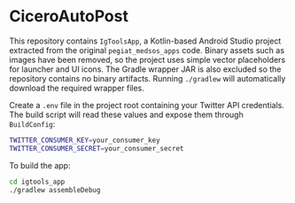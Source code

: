 # CiceroAutoPost

This repository contains `IgToolsApp`, a Kotlin-based Android Studio project extracted from the original `pegiat_medsos_apps` code.
Binary assets such as images have been removed, so the project uses simple vector placeholders for launcher and UI icons.
The Gradle wrapper JAR is also excluded so the repository contains no binary
artifacts. Running `./gradlew` will automatically download the required wrapper
files.

Create a `.env` file in the project root containing your Twitter API
credentials. The build script will read these values and expose them through
`BuildConfig`:

```bash
TWITTER_CONSUMER_KEY=your_consumer_key
TWITTER_CONSUMER_SECRET=your_consumer_secret
```

To build the app:

```bash
cd igtools_app
./gradlew assembleDebug
```
